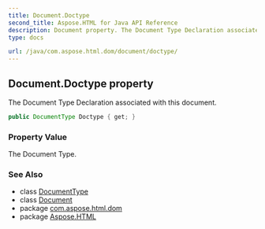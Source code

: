 ```yaml
---
title: Document.Doctype
second_title: Aspose.HTML for Java API Reference
description: Document property. The Document Type Declaration associated with this document
type: docs

url: /java/com.aspose.html.dom/document/doctype/
---
```

## Document.Doctype property

The Document Type Declaration associated with this document.

```java
public DocumentType Doctype { get; }
```

### Property Value

The Document Type.

### See Also

* class [DocumentType](../../documenttype/)
* class [Document](../)
* package [com.aspose.html.dom](../../../com.aspose.html.dom/)
* package [Aspose.HTML](../../../)
